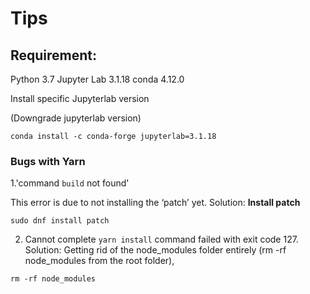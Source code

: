 # Tips

## Requirement:
Python 3.7
Jupyter Lab 3.1.18
conda 4.12.0


Install specific Jupyterlab version

(Downgrade jupyterlab version)
```
conda install -c conda-forge jupyterlab=3.1.18
```

### Bugs with Yarn
1.'command `build` not found'

This error is due to not installing the ‘patch’ yet.
Solution: **Install patch**
```
sudo dnf install patch
```

2. Cannot complete `yarn install`
command failed with exit code 127.
Solution: 
Getting rid of the node_modules folder entirely (rm -rf node_modules from the root folder),
```
rm -rf node_modules
```

